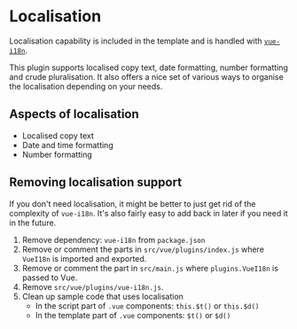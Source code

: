 
# Localisation

Localisation capability is included in the template and is handled with [`vue-i18n`](http://kazupon.github.io/vue-i18n/en/).

This plugin supports localised copy text, date formatting, number formatting and crude pluralisation. It also offers a nice set of various ways to organise the localisation depending on your needs.

## Aspects of localisation

- Localised copy text
- Date and time formatting
- Number formatting

## Removing localisation support

If you don't need localisation, it might be better to just get rid of the complexity of `vue-i18n`. It's also fairly easy to add back in later if you need it in the future.

1. Remove dependency: `vue-i18n` from `package.json`
2. Remove or comment the parts in `src/vue/plugins/index.js` where `VueI18n` is imported and exported.
3. Remove or comment the part in `src/main.js` where `plugins.VueI18n` is passed to Vue.
4. Remove `src/vue/plugins/vue-i18n.js`.
5. Clean up sample code that uses localisation
	- In the script part of `.vue` components: `this.$t()` or `this.$d()`
	- In the template part of `.vue` components: `$t()` or `$d()`
